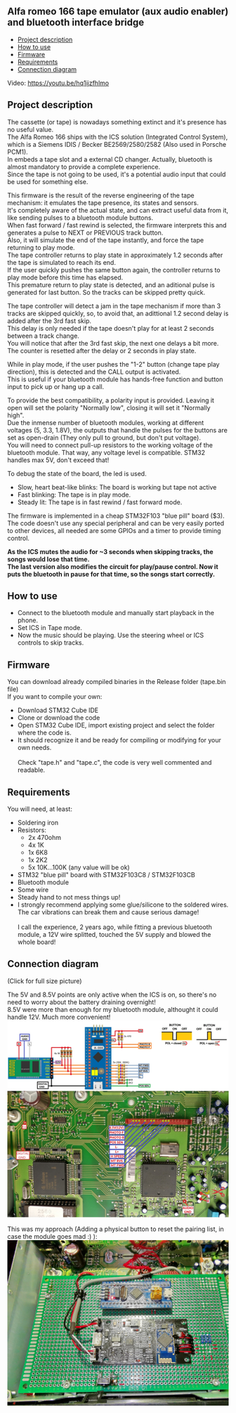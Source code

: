 ## Alfa romeo 166 tape emulator (aux audio enabler) and bluetooth interface bridge 

<!-- MarkdownTOC -->

* [Project description](#description)
* [How to use](#use)
* [Firmware](#firmware)
* [Requirements](#requirements)
* [Connection diagram](#connection)

<!-- /MarkdownTOC -->

Video:
https://youtu.be/hq1ijzfhlmo

<a id="description"></a>
## Project description
The cassette (or tape) is nowadays something extinct and it's presence has no useful value.<br>
The Alfa Romeo 166 ships with the ICS solution (Integrated Control System), which is a Siemens IDIS / Becker BE2569/2580/2582 (Also used in Porsche PCM1).<br>
In embeds a tape slot and a external CD changer. Actually, bluetooth is almost mandatory to provide a complete experience.<br>
Since the tape is not going to be used, it's a potential audio input that could be used for something else.<br>

This firmware is the result of the reverse engineering of the tape mechanism: it emulates the tape presence, its states and sensors.<br>
It's completely aware of the actual state, and can extract useful data from it, like sending pulses to a bluetooth module buttons.<br>
When fast forward / fast rewind is selected, the firmware interprets this and generates a pulse to  NEXT or PREVIOUS track button.<br>
Also, it will simulate the end of the tape instantly, and force the tape returning to play mode.<br>
The tape controller returns to play state in approximately 1.2 seconds after the tape is simulated to reach its end.<br>
If the user quickly pushes the same button again, the controller returns to play mode before this time has elapsed.<br> 
This premature return to play state is detected, and an aditional pulse is generated for last button. So the tracks can be skipped pretty quick.<br>

The tape controller will detect a jam in the tape mechanism if more than 3 tracks are skipped quickly, so, to avoid that, an adittional 1.2 second delay is added after the 3rd fast skip.<br>
This delay is only needed if the tape doesn't play for at least 2 seconds between a track change.<br>
You will notice that after the 3rd fast skip, the next one delays a bit more.<br>
The counter is resetted after the delay or 2 seconds in play state.<br>

While in play mode, if the user pushes the "1-2" button (change tape play direction), this is detected and the CALL output is activated.<br>
This is useful if your bluetooth module has hands-free function and button input to pick up or hang up a call.<br>

To provide the best compatibility, a polarity input is provided. Leaving it open will set the polarity "Normally low", closing it will set it "Normally high".<br>
Due the inmense number of bluetooth modules, working at different voltages (5, 3.3, 1.8V), the outputs that handle the pulses for the buttons are set as open-drain (They only pull to ground, but don't put voltage).<br>
You will need to connect pull-up resistors to the working voltage of the bluetooth module. That way, any voltage level is compatible. STM32 handles max 5V, don't exceed that!

To debug the state of the board, the led is used.<br>
- Slow, heart beat-like blinks: The board is working but tape not active<br>
- Fast blinking: The tape is in play mode.
- Steady lit: The tape is in fast rewind / fast forward mode.


The firmware is implemented in a cheap STM32F103 "blue pill" board ($3).<br>
The code doesn't use any special peripheral and can be very easily ported to other devices, all needed are some GPIOs and a timer to provide timing control.

**As the ICS mutes the audio for ~3 seconds when skipping tracks, the songs would lose that time.<br>
The last version also modifies the circuit for play/pause control. Now it puts the bluetooth in pause for that time, so the songs start correctly.**

<a id="use"></a>
## How to use

- Connect to the bluetooth module and manually start playback in the phone.<br>
- Set ICS in Tape mode.<br>
- Now the music should be playing. Use the steering wheel or ICS controls to skip tracks.<br>

<a id="firmware"></a>
## Firmware

You can download already compiled binaries in the Release folder (tape.bin file)<br>
If you want to compile your own:
- Download STM32 Cube IDE
- Clone or download the code
- Open STM32 Cube IDE, import existing project and select the folder where the code is.<br>
- 
  It should recognize it and be ready for compiling or modifying for your own needs.<br>  
  Check "tape.h" and "tape.c", the code is very well commented and readable. <br>

<a id="Requirements"></a>
## Requirements

You will need, at least:<br>
- Soldering iron
- Resistors:
  - 2x 470ohm  
  - 4x 1K  
  - 1x 6K8  
  - 1x 2K2  
  - 5x 10K...100K (any value will be ok)    
- STM32 "blue pill" board with STM32F103C8 / STM32F103CB 
- Bluetooth module
- Some wire
- Steady hand to not mess things up!
- I strongly recommend applying some glue/silicone to the soldered wires.<br>
  The car vibrations can break them and cause serious damage!<br>  
  I call the experience, 2 years ago, while fitting a previous bluetooth module, a 12V wire splitted, touched the 5V supply and blowed the whole board!<br>  
  
<a id="Connection"></a>
## Connection diagram

(Click for full size picture)

The 5V and 8.5V points are only active when the ICS is on, so there's no need to worry about the battery draining overnight!<br>
8.5V were more than enough for my bluetooth module, althought it could handle 12V. Much more convenient!<br> 
 ![IMAGE](https://raw.githubusercontent.com/deividAlfa/Alfa166Bluetooth/master/Pictures/Connection.jpg)
 
 
 This was my approach (Adding a physical button to reset the pairing list, in case the module goes mad :) ):<br>
 ![IMAGE](https://raw.githubusercontent.com/deividAlfa/Alfa166Bluetooth/master/Pictures/Board.jpg)
